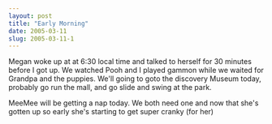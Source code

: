 ```yaml
---
layout: post
title: "Early Morning"
date: 2005-03-11
slug: 2005-03-11-1
---
```


Megan woke up at at 6:30 local time and talked to herself for 30 minutes before I got up. We watched Pooh and I played gammon while we waited for Grandpa and the puppies.  We&apos;ll going to goto the discovery Museum today, probably go run the mall, and go slide and swing at the park.

MeeMee will be getting a nap today.  We both need one and now that she&apos;s gotten up so early she&apos;s starting to get super cranky (for her)

